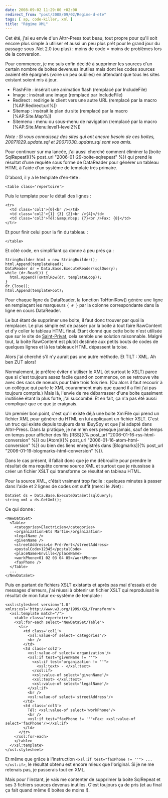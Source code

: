 ```yaml
---
date: 2008-09-02 11:29:00 +02:00
redirect_from: "post/2008/09/02/Regime-d-ete"
tags: [ ap, code-killer, xml ]
title: "Régime XML"
---
```


Cet été, j'ai eu envie d'un Altrr-Press tout beau, tout propre pour qu'il
soit encore plus simple à utiliser et aussi un peu plus prêt pour le grand jour
du passage sous .Net 2.0 (ou plus) : moins de code = moins de problèmes
lors de la conversion.

Pour commencer, je me suis enfin décidé à supprimer les sources d'un certain
nombre de boites devenues inutiles mais dont les codes sources avaient été
épargnés (voire un peu oubliés) en attendant que tous les sites existant soient
mis à jour.

* FlashFile : insérait une animation flash (remplacé par
IncludeFile)
* Image : insérait une image (remplacé par IncludeFile)
* Redirect : redirige le client vers une autre URL (remplacé par la
macro [%AP.Redirect:url%])
* Sitemap : insérait le plan du site (remplacé par la macro
[%AP.Site.Map%])
* Sitemenu : menu ou sous-menu de navigation (remplacé par la macro
[%AP.Site.Menu:level1-level2%])

*Note : Si vous connaissez des sites qui ont encore besoin de ces
boites, 20071029_update.sql et 20071030_update.sql sont vos amis.*

Pour continuer sur ma lancée, j'ai aussi cherché comment éliminer la
[boite SqlRepeat]({% post_url "2006-01-29-boite-sqlrepeat" %})
qui prend le résultat d'une requête sous forme de DataReader pour générer un
tableau HTML à l'aide d'un système de template très primaire.

D'abord, il y a le template d'en-tête :

```
<table class='repertoire'>
```

Puis le template pour le détail des lignes :

```
<tr>
  <td class='col1'>{0}<br /></td>
  <td class='col2'>{1} {3} {2}<br />{4}</td>
  <td class='col3'>Tél:&amp;nbsp; {7}<br />Fax: {8}</td>
</tr>
```

Et pour finir celui pour la fin du tableau :

```
</table>
```

Et côté code, en simplifiant ça donne à peu près ça :

```
StringBuilder html = new StringBuilder();
html.Append(templateHead);
DataReader dr = Data.Base.ExecuteReader(sqlQuery);
while (dr.Read()) {
  html.Append(ToHtmlRow(dr, templateLoop));
}
dr.Close();
html.Append(templateFoot);
```

Pour chaque ligne du DataReader, la fonction ToHtmlRow() génère une ligne en
remplaçant les marqueurs `{ # }` par la colonne correspondante dans la ligne en
cours DataReader.

Le but étant de supprimer une boite, il faut donc trouver par quoi la
remplacer. Le plus simple est de passer par la boite à tout faire RawContent et
d'y coller le tableau HTML final. Étant donné que cette boite n'est utilisée
que sur le site de [Saint-Privat](http://saint-privat.au-quotidien.info/), cela semble une
solution raisonnable. Malgré tout, la boite RawContent est plutôt destinée aux
petits bouts de codes de quelques lignes et là les tableaux HTML dépassent la
toise.

Alors j'ai cherché s'il n'y aurait pas une autre méthode. Et TILT :
XML. Ah ben ZUT alors!

Normalement, je préfère éviter d'utiliser le XML (et surtout le XSLT) parce
que si c'est toujours assez facile quand on commence, on se retrouve vite avec
des sacs de noeuds pour faire trois fois rien. (Ou alors il faut recourir à un
collègue qui parle le XML couramment mais que quand il a fini j'ai pas toujours
compris.) Mais là, l'envie de me débarrasser d'une boite quasiment inutilisée
étant la plus forte, j'ai succombé. Et en fait, ça n'a pas été aussi compliqué
que ce que je craignais.

Un premier bon point, c'est qu'il existe déjà une boite XmlFile qui prend un
fichier XML pour générer du HTML en lui appliquant un fichier XSLT. C'est un
truc qui existe depuis toujours dans IBuySpy et que j'ai adapté dans
Altrr-Press. Dans la pratique, je ne m'en sers presque jamais, sauf de temps en
temps pour afficher des fils [RSS]({% post_url "2006-01-16-rss-html-conversion" %}) ou
[Atom]({% post_url "2006-01-16-atom-html-conversion" %}) ou
bien des liens enregistrés dans [Blogmarks]({% post_url "2006-01-19-blogmarks-html-conversion" %}).

Dans le cas présent, il fallait donc que je me débrouille pour prendre le
résultat de ma requête comme source XML et surtout que je réussisse à créer un
fichier XSLT qui transforme ce résultat en tableau HTML.

Pour la source XML, c'était vraiment trop facile : quelques minutes à
passer dans l'aide et 2 lignes de codes ont suffit (merci le .Net) :

```
DataSet ds = Data.Base.ExecuteDataSet(sqlQuery);
string xml = ds.GetXml();
```

Ce qui donne :

```
<NewDataSet>
  <Table>
    <categories>Electricien</categories>
    <organization>Ets Martin</organization>
    <legalName />
    <givenName />
    <streetAddress>Le Pré-Vert</streetAddress>
    <postalCode>12345</postalCode>
    <placeName>Enville</placeName>
    <workPhone>01 02 03 04 05</workPhone>
    <faxPhone />
  </Table>
  ...
</NewDataSet>
```

Puis en partant de fichiers XSLT existants et après pas mal d'essais et de
messages d'erreurs, j'ai réussi à obtenir un fichier XSLT qui reproduisait le
résultat de mon futur ex-système de template :

```
<xsl:stylesheet version='1.0' xmlns:xsl='http://www.w3.org/1999/XSL/Transform'>
  <xsl:template match="/">
    <table class='repertoire'>
    <xsl:for-each select='NewDataSet/Table'>
      <tr>
        <td class='col1'>
          <xsl:value-of select='categories'/>
          <br />
        </td>
        <td class='col2'>
          <xsl:value-of select='organization'/>
          <xsl:if test="givenName != ''">
            <xsl:if test="organization != ''">
              <xsl:text> - </xsl:text>
            </xsl:if>
            <xsl:value-of select='givenName'/>
            <xsl:text> </xsl:text>
            <xsl:value-of select='legalName'/>
          </xsl:if>
          <br />
          <xsl:value-of select='streetAddress'/>
        </td>
        <td class='col3'>
          Tél: <xsl:value-of select='workPhone'/>
          <br />
          <xsl:if test="faxPhone != ''">Fax: <xsl:value-of select='faxPhone'/></xsl:if>
        </td>
      </tr>
    </xsl:for-each>
    </table>
  </xsl:template>
</xsl:stylesheet>
```

Et même que grâce à l'instruction `<xsl:if test="faxPhone !=
''"> ... </xsl:if>`, le résultat obtenu est encore mieux
que l'original. Si je ne me retenais pas, je passerais tout en XML.

Mais pour l'instant, je vais me contenter de supprimer la boite SqlRepeat et
ses 3 fichiers sources devenus inutiles. C'est toujours ça de pris (et au final
ça fait quand même 6 boites de moins !).
